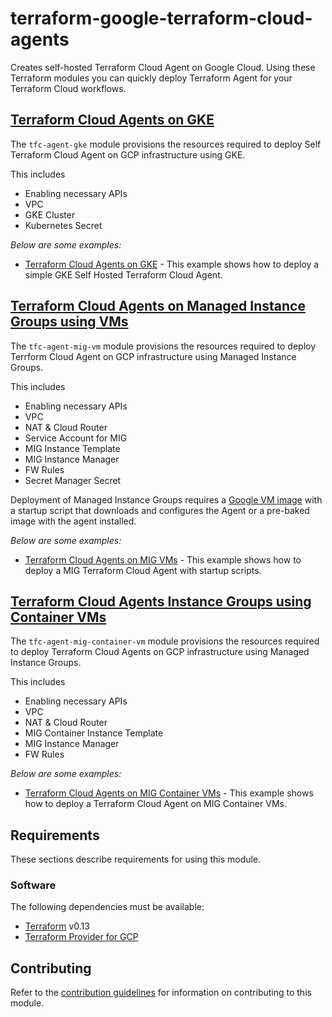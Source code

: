 # terraform-google-terraform-cloud-agents

Creates self-hosted Terraform Cloud Agent on Google Cloud. Using these Terraform modules you can quickly deploy Terraform Agent for your Terraform Cloud workflows.

## [Terraform Cloud Agents on GKE](modules/tfc-agent-gke/README.md)

The `tfc-agent-gke` module provisions the resources required to deploy Self Terraform Cloud Agent on GCP infrastructure using GKE.

This includes

- Enabling necessary APIs
- VPC
- GKE Cluster
- Kubernetes Secret

*Below are some examples:*

  - [Terraform Cloud Agents on GKE](examples/tfc-agent-gke-simple/README.md) - This example shows how to deploy a simple GKE Self Hosted Terraform Cloud Agent.

## [Terraform Cloud Agents on Managed Instance Groups using VMs](modules/tfc-agent-mig-vm/README.md)

The `tfc-agent-mig-vm` module provisions the resources required to deploy Terrform Cloud Agent on GCP infrastructure using Managed Instance Groups.

This includes

- Enabling necessary APIs
- VPC
- NAT & Cloud Router
- Service Account for MIG
- MIG Instance Template
- MIG Instance Manager
- FW Rules
- Secret Manager Secret

Deployment of Managed Instance Groups requires a [Google VM image](https://cloud.google.com/compute/docs/images) with a startup script that downloads and configures the Agent or a pre-baked image with the agent installed.

*Below are some examples:*

  - [Terraform Cloud Agents on MIG VMs](examples/tfc-agent-mig-native-simple/README.md) - This example shows how to deploy a MIG Terraform Cloud Agent with startup scripts.

## [Terraform Cloud Agents Instance Groups using Container VMs](modules/tfc-agent-mig-container-vm/README.md)

The `tfc-agent-mig-container-vm` module provisions the resources required to deploy Terraform Cloud Agents on GCP infrastructure using Managed Instance Groups.

This includes

- Enabling necessary APIs
- VPC
- NAT & Cloud Router
- MIG Container Instance Template
- MIG Instance Manager
- FW Rules

*Below are some examples:*

  - [Terraform Cloud Agents on MIG Container VMs](examples/tfc-agent-mig-container-vm-simple/README.md) - This example shows how to deploy a Terraform Cloud Agent on MIG Container VMs.

## Requirements

These sections describe requirements for using this module.

### Software

The following dependencies must be available:

- [Terraform][terraform] v0.13
- [Terraform Provider for GCP][terraform-provider-gcp]

## Contributing

Refer to the [contribution guidelines](./CONTRIBUTING.md) for
information on contributing to this module.

[terraform-provider-gcp]: https://www.terraform.io/docs/providers/google/index.html
[terraform]: https://www.terraform.io/downloads.html
